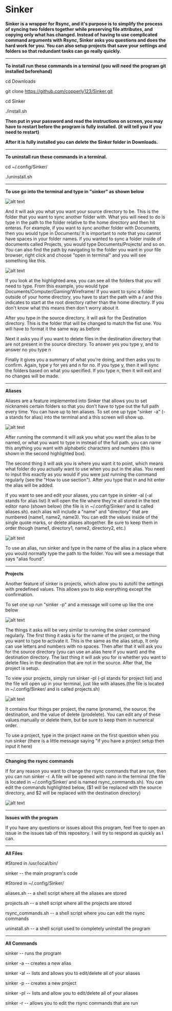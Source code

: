 # Sinker
**Sinker is a wrapper for Rsync, and it's purpose is to simplify the process of syncing two folders together while preserving file attributes, and copying only what has changed. Instead of having to use complicated command arguments with Rsync, Sinker asks you questions and does the hard work for you. You can also setup projects that save your settings and folders so that redundant tasks can go really quickly.**


----

**To install run these commands in a terminal (you will need the program git installed beforehand)**

cd Downloads

git clone https://github.com/copperly123/Sinker.git

cd Sinker

./install.sh

**Then put in your password and read the instructions on screen, you may have to restart before the program is fully installed. (it will tell you if you need to restart)**

**After it is fully installed you can delete the Sinker folder in Downloads.**

---

**To uninstall run these commands in a terminal.**

cd ~/.config/Sinker/

./uninstall.sh

---

**To use go into the terminal and type in "sinker" as shown below**

![alt text](https://github.com/copperly123/Sinker/blob/master/Images/sinkercommand.png)

And it will ask you what you want your source directory to be. This is the folder that you want to sync another folder with. What you will need to do is type in the path to the folder relative to the home directory and then hit enteras. For example, if you want to sync another folder with Documents, then you would type in Documents/ It is important to note that you cannot have spaces in your folder names. if you wanted to sync a folder inside of documents called Projects, you would type Documents/Projects/ and so on. You can also find the path by navigating to the folder you want in your file browser, right click and choose "open in terminal" and you will see something like this.

![alt text](https://github.com/copperly123/Sinker/blob/master/Images/folderproperties.png)

If you look at the highlighted area, you can see all the folders that you will need to type. From this example, you would type Documents/Computer/Gaming/Wireframe/
If you want to sync a folder outside of your home directory, you have to start the path with a / and this indicates to start at the root directory rather than the home directory. If you don't know what this means then don't worry about it.


After you type in the source directory, it will ask for the Destination directory. This is the folder that will be changed to match the fist one. You will have to format it the same way as before

Next it asks you if you want to delete files in the destination directory that are not present in the source directory. To answer yes you type y, and to answer no you type n

Finally it gives you a summary of what you're doing, and then asks you to confirm. Again, type y for yes and n for no. If you type y, then it will sync the folders based on what you specified. If you type n, then it will exit and no changes will be made.

---

**Aliases**

Aliases are a feature implemented into Sinker that allows you to set nicknames certain folders so that you don't have to type out the full path every time. You can have up to ten aliases. To set one up type "sinker -a" (-a stands for alias) into the terminal and a this screen will show up.

![alt text](https://github.com/copperly123/Sinker/blob/master/Images/aliassetup.png)

After running the command it will ask you what you want the alias to be named, or what you want to type in instead of the full path. you can name this anything you want with alphabetic characters and numbers (this is shown in the second highlighted box).

The second thing it will ask you is where you want it to point, which means what folder do you actually want to use when you put in the alias. You need to input this exactly as you would if you were just running the command regularly (see the "How to use section"). After you type that in and hit enter the alias will be added.

If you want to see and edit your aliases, you can type in sinker -al (-al stands for alias list) It will open the file where they're all stored in the text editor nano (shown below) (the file is in ~/.config/Sinker/ and is called aliases.sh). each alias will include a "name" and "directory" that are numbered (name1, name2, name3). You can edit the values inside of the single quote marks, or delete aliases altogether. Be sure to keep them in order though (name1, directory1, name2, directory2, etc.)

![alt text](https://github.com/copperly123/Sinker/blob/master/Images/aliaslistnano.png)

To use an alias, run sinker and type in the name of the alias in a place where you would normally type the path to the folder. You will see a message that says "alias found".

---

**Projects**

Another feature of sinker is projects, which allow you to autofil the settings with predefined values. This allows you to skip everything except the confirmation.

To set one up run "sinker -p" and a message will come up like the one below

![alt text](https://github.com/copperly123/Sinker/blob/master/Images/setupproject.png)

The things it asks will be very similar to running the sinker command regularly. The first thing it asks is for the name of the project, or the thing you want to type to activate it. This is the same as the alias setup, It only can use letters and numbers with no spaces. 
Then after that it will ask you for the source directory (you can use an alias here if you want) and the destination directory. The last thing it will ask you for is whether you want to delete files in the destination that are not in the source. After that, the project is setup.

To view your projects, simply run sinker -pl (-pl stands for project list) and the file will open up in your terminal, just like with aliases.(the file is located in ~/.config/Sinker/ and is called projects.sh)

![alt text](https://github.com/copperly123/Sinker/blob/master/Images/projectlistnano.png)

It contains four things per project, the name (proname), the source, the destination, and the value of delete (prodelete). You can edit any of these values manually or delete them, but be sure to keep them in numerical order.

To use a project, type in the project name on the first question when you run sinker (there is a little message saying "if you have a project setup then input it here)

---

**Changing the rsync commands**

If for any reason you want to change the rsync commands that are run, then you can run sinker -r. A file will be opened with nano in the terminal (the file is located in ~/.config/Sinker/ and is named rsync_commands.sh). You can edit the commands highlighted below, ($1 will be replaced with the source directory, and $2 will be replaced with the destination directory)

![alt text](https://github.com/copperly123/Sinker/blob/master/Images/rsynccommands.png)

---

**Issues with the program**

If you have any questions or issues about this program, feel free to open an issue in the issues tab of this repository. I will try to respond as quickly as I can.

---

**All Files**

#Stored in /usr/local/bin/

sinker -- the main program's code

#Stored in ~/.config/Sinker/

aliases.sh -- a shell script where all the aliases are stored

projects.sh -- a shell script where all the projects are stored

rsync_commands.sh -- a shell script where you can edit the rsync commands

uninstall.sh -- a shell script used to completely uninstall the program

---

**All Commands**


sinker -- runs the program

sinker -a -- creates a new alias

sinker -al -- lists and allows you to edit/delete all of your aliases

sinker -p -- creates a new project

sinker -pl -- lists and allow you to edit/delete all of your aliases

sinker -r -- allows you to edit the rsync commands that are run
